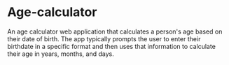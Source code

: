 # Age-calculator

An age calculator web application that calculates a person's age based on their date of birth. The app typically prompts the user to enter their birthdate in a specific format and then uses that information to calculate their age in years, months, and days.
